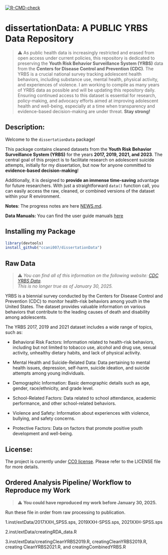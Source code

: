 <!-- badges: start -->
[![R-CMD-check](https://github.com/ccani007/dissertationData/actions/workflows/R-CMD-check.yaml/badge.svg)](https://github.com/ccani007/dissertationData/actions/workflows/R-CMD-check.yaml)
<!-- badges: end -->


# **dissertationData: A PUBLIC YRBS Data Repository** 

> :warning: As public health data is increasingly restricted and erased from open access under current policies, this repository is dedicated to preserving the **Youth Risk Behavior Surveillance System (YRBS)** data from the **Centers for Disease Control and Prevention (CDC)**. The YRBS is a crucial national survey tracking adolescent health behaviors, including substance use, mental health, physical activity, and experiences of violence. I am working to compile as many years of YRBS data as possible and will be updating this repository daily. Ensuring continued access to this dataset is essential for research, policy-making, and advocacy efforts aimed at improving adolescent health and well-being, especially at a time when transparency and evidence-based decision-making are under threat. **Stay strong!**


## **Description**: 

Welcome to the `dissertationData` package!

This package contains cleaned datasets from the **Youth Risk Behavior Surveillance System (YRBS)** for the years **2017, 2019, 2021, and 2023**. The central goal of this project is to facilitate research on adolescent suicide attempts, initially for my dissertation, but now for anyone committed to **evidence-based decision-making**!

Additionally, it is designed to **provide an immense time-saving** advantage for future researchers. With just a straightforward `data()` function call, you can easily access the raw, cleaned, or combined versions of the dataset within your R environment.

**Notes**: The progress notes are here [NEWS.md](https://github.com/ccani007/dissertationData/blob/main/NEWS.md).

**Data Manuals:** You can find the user guide manuals [here](https://github.com/ccani007/dissertationData/tree/main/inst/manuals)

## Installing my Package
```r
library(devtools)
install_github("ccani007/dissertationData")
```

## Raw Data

> :warning: *You can find all of this information on the following website: [CDC YRBS Data](https://www.cdc.gov/healthyyouth/data/yrbs/data.htm).*  
> *This is no longer true as of January 30, 2025.*


YRBS is a biennial survey conducted by the Centers for Disease Control and Prevention (CDC) to monitor health-risk behaviors among youth in the United States. The dataset provides valuable information on various behaviors that contribute to the leading causes of death and disability among adolescents.

The YRBS 2017, 2019 and 2021 dataset includes a wide range of topics, such as:

-   Behavioral Risk Factors: Information related to health-risk behaviors, including but not limited to tobacco use, alcohol and drug use, sexual activity, unhealthy dietary habits, and lack of physical activity.

-   Mental Health and Suicide-Related Data: Data pertaining to mental health issues, depression, self-harm, suicide ideation, and suicide attempts among young individuals.

-   Demographic Information: Basic demographic details such as age, gender, race/ethnicity, and grade level.

-   School-Related Factors: Data related to school attendance, academic performance, and other school-related behaviors.

-   Violence and Safety: Information about experiences with violence, bullying, and safety concerns.

-   Protective Factors: Data on factors that promote positive youth development and well-being.


## License:

The project is currently under [CC0 license](https://choosealicense.com/licenses/cc0-1.0/). Please refer to the LICENSE file for more details.


## Ordered Analysis Pipeline/ Workflow to Reproduce my Work

> :warning: **You could have reproduced my work before January 30, 2025.**

Run these file in order from raw processing to publication.

1.inst/extData/2017XXH_SPSS.sps, 2019XXH-SPSS.sps, 2021XXH-SPSS.sps

2.inst/extData/creatingRDA_data.R

3.inst/extData/creatingCleanYRBS2019.R, creatingCleanYRBS2019.R, creating CleanYRBS2021.R, and creatingCombinedYRBS.R
